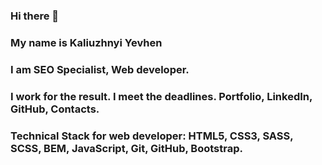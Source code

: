### Hi there 🤘

### My name is Kaliuzhnyi Yevhen

### I am SEO Specialist, Web developer.

### I work for the result. I meet the deadlines. Portfolio, LinkedIn, GitHub, Contacts.

### Technical Stack for web developer: HTML5, CSS3, SASS, SCSS, BEM, JavaScript, Git, GitHub, Bootstrap.
